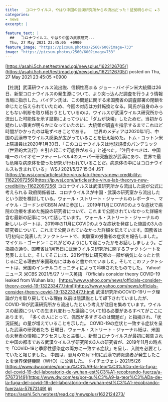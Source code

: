 ```yaml
---
title:   コロナウイルス、やはり中国の武漢研究所からの流出だった！証拠明らかに ★３  
categories:
- news
excerpt: |
  
feature_text: |
  ##   コロナウイルス、やはり中国の武漢研究...
  Thu, 27 May 2021 23:45:05  +0900
feature_image: "https://picsum.photos/2560/600?image=733"
image: "https://picsum.photos/2560/600?image=733"
---
```


[https://asahi.5ch.net/test/read.cgi/newsplus/1622126705/](https://asahi.5ch.net/test/read.cgi/newsplus/1622126705/)
posted on Thu, 27 May 2021 23:45:05  +0900

<!--more-->

【社説】武漢研ウイルス流出説、信頼性高まる ジョー・バイデン米大統領は26日、新型コロナウイルスの発生源について、より突っ込んだ調査を行うよう情報当局に指示した。バイデン氏は、この問題に関する米国務省の調査部署の閉鎖を命じたと伝えられていたため、今回の対応は方針転換となる。同氏が自身のみっともない判断を取り繕おうとしているのは、ウイルスが武漢ウイルス研究所から流出した可能性を示す証拠によってついに「ダムが決壊」したためだ。当初から疑わしい事実が明らかになっていたのに、大統領が調査を指示するまでこれほど時間がかかったのは恥ずべきことである。 　世界のメディアは2020年1月、中国の武漢市でウイルス感染が広がっていることを伝え始めた。トム・コットン米上院議員は2020年1月30日、「このコロナウイルスは地球規模のパンデミック（世界的大流行）を引き起こす可能性がある」と述べた。「注目すべきは、中国唯一のバイオセーフティーレベル4のスーパー研究施設が武漢にあり、世界で最も危険な病原体を使った研究が行われていることだ。病原体の中にはコロナウイルスも含まれている」 WSJ 2021/5/27 15:34 JST [https://jp.wsj.com/articles/the-virus-lab-theorys-new-credibility-11622097256](https://jp.wsj.com/articles/the-virus-lab-theorys-new-credibility-11622097256) コロナウイルスは武漢研究所から流出した説が公式に考えられる 政府関係者は、コロナウイルスが中国・武漢の研究室から流出したという説を検討している。ウォール・ストリート・ジャーナルのレポーター、マイケル・ゴードンがCBSN AMに参加し、2019年11月にCOVIDのような症状で病院の治療を求めた施設の研究者について、これまで公開されていなかった詳細を含む最新の記事について話しています。 ウォール・ストリート・ジャーナルの新しいレポートは、2019年の11月にCOVIDのような症状を発症した施設の3人の研究者について、これまで公開されていなかった詳細を伝えています。国務省は1月初旬に発表したファクトシートで、実験室の労働者の症状を報告しました。 マイケル・ゴードン：これがどのようにして起こったかをお話ししましょう。ご指摘の通り、国務省は1月15日に武漢ウイルス研究所に関するファクトシートを発表しました。そしてそこには、2019年秋に研究者の一部が病気になったと信じるに足る理由が米国政府にはあると書かれていました。そしてこのファクトシートは、米国のインテルコミュニティによって吟味されたものでした。 Yahoo!ニュース 米CBS 2021/5/27 ソース英語 『Officials consider theory COVID-19 leaked from Wuhan lab』 [https://www.yahoo.com/news/officials-consider-theory-covid-19-132233477.html](https://www.yahoo.com/news/officials-consider-theory-covid-19-132233477.html) 武漢研究所のCOVID-19リーク理論が力を取り戻している理由 以前は陰謀説として却下されていましたが、COVID-19が武漢研究所から流出したという考えが注目を集めています。ウイルスの起源についての生まれ変わった議論について知る必要があるすべてがここにあります。 「多くの人にとって、偶然が多すぎるのは問題だ」と指摘され、「状況証拠」の量が増えていることを示した。 COVID-19の症状と一致する症状を呈した武漢の研究者たち 日曜日、ウォール・ストリート・ジャーナル紙は、米国の未発表の情報にアクセスしたと主張し、新型コロナウイルスが最初に報告された中国の都市である武漢ウイルス学研究所の3人の研究者が、2019年11月の時点で「COVID-19と季節性感染症の両方に一致する症状」を呈し、入院を必要としていたと報じました。 中国は、翌月の12月下旬に武漢で肺炎患者が発生したことを世界保健機関（WHO）に公表した。 ドイチェヴェレ 2021/5/26 [https://www.dw.com/es/por-qu%C3%A9-la-teor%C3%ADa-de-la-fuga-del-covid-19-del-laboratorio-de-wuhan-est%C3%A1-recobrando-fuerza/a-57673149](https://www.dw.com/es/por-qu%C3%A9-la-teor%C3%ADa-de-la-fuga-del-covid-19-del-laboratorio-de-wuhan-est%C3%A1-recobrando-fuerza/a-57673149) 前 https://asahi.5ch.net/test/read.cgi/newsplus/1622124273/
